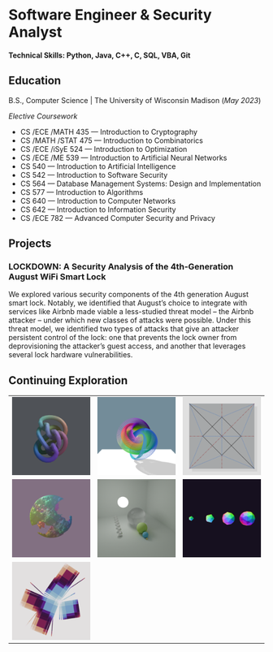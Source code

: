 # Software Engineer & Security Analyst

#### Technical Skills: Python, Java, C++, C, SQL, VBA, Git

## Education
B.S., Computer Science | The University of Wisconsin Madison (_May 2023_)

<i>Elective Coursework</i>
- CS /​ECE /​MATH  435 — Introduction to Cryptography
- CS /MATH /​STAT  475 — Introduction to Combinatorics
- CS /​ECE /​iSyE  524 — Introduction to Optimization
- CS /ECE ​/​ME  539 — Introduction to Artificial Neural Networks
- CS 540 — Introduction to Artificial Intelligence
- CS 542 — Introduction to Software Security
- CS 564 — Database Management Systems: Design and Implementation
- CS 577 — Introduction to Algorithms
- CS 640 — Introduction to Computer Networks
- CS 642 — Introduction to Information Security
- CS /ECE 782 — Advanced Computer Security and Privacy

## Projects
### LOCKDOWN: A Security Analysis of the 4th-Generation August WiFi Smart Lock

We explored various security components of the 4th generation August smart lock. Notably, we identified that August’s choice to integrate with services like Airbnb made viable a less-studied threat model – the Airbnb attacker – under which new classes of attacks were possible. Under this threat model, we identified two types of attacks that give an attacker persistent control of the lock: one that prevents the lock owner from deprovisioning the attacker’s guest access, and another that leverages several lock hardware vulnerabilities.

## Continuing Exploration
<table style="width:100%">

  <tr>
    <td style="width:33%">
      <a href="./project-grid-diagrams.html">
        <img src="./assets/img/project-grid-diagrams.png"/>
      </a>
    </td>
    <td style="width:33%">
      <a href="./project-hopf.html">
        <img src="./assets/img/project-hopf.png"/>
      </a>
    </td>
    <td style="width:33%">
      <a href="./project-crease.html">
        <img src="./assets/img/project-crease.png"/>
      </a>
    </td>
  </tr>

  <tr>
    <td style="width:33%">
      <a href="./project-marching-cubes.html">
        <img src="./assets/img/project-marching-cubes.png"/>
      </a>
    </td>
    <td style="width:33%">
      <a href="./project-flow.html">
        <img src="./assets/img/project-flow.png"/>
      </a>
    </td>
    <td style="width:33%">
      <a href="./project-polychora.html">
        <img src="./assets/img/project-polychora.png"/>
      </a>
    </td>
  </tr>

  <tr>
    <td style="width:33%">
      <a href="./project-unfolding.html">
        <img src="./assets/img/project-unfolding.png"/>
      </a>
    </td>
  </tr>

</table>
